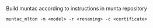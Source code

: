 
Build muntac according to instructions in munta repository
```
muntac_mlton -m <model> -r <renaming> -c <certificate>
```